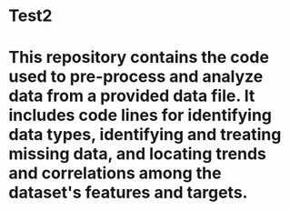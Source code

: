 # Test2
# This repository contains the code used to pre-process and analyze data from a provided data file. It includes code lines for identifying data types, identifying and treating missing data, and locating trends and correlations among the dataset's features and targets. 
